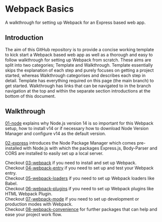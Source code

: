 # Webpack Basics
A walkthrough for setting up Webpack for an Express based web app.

## Introduction
The aim of this GitHub repository is to provide a concise working template to kick start a Webpack based web app as well as a thorough and easy to follow walkthrough for setting up Webpack from scratch. These aims are split into two categories; Template and Walkthrough. Template essentially skips the explanation of each step and purely focuses on getting a project started, whereas Walkthrough categorises and describes each step in detail. Template has everything required on this page (the main branch) to get started. Walkthrough has links that can be navigated to in the branch navigation at the top and within the separate section introductions at the bottom of this document.

## Walkthrough
[01-node](https://github.com/michihodges/webpack-basics/tree/01-node) explains why Node.js version 14 is so important for this Webpack setup, how to install v14 or if necessary how to download Node Version Manager and configure v14 as the default version.

[02-express](https://github.com/michihodges/webpack-basics/tree/02-express) introduces the Node Package Manager which comes pre-installed with Node.js with which the packages Express.js, Body-Parser and CORS are installed to easily set up a local server.

Checkout [03-webpack](https://github.com/michihodges/webpack-basics/tree/03-webpack) if you need to install and set up Webpack.</br>
Checkout [04-webpack-entry](https://github.com/michihodges/webpack-basics/tree/04-webpack-entry) if you need to set up and test your Webpack entry.</br>
Checkout [05-webpack-loaders](https://github.com/michihodges/webpack-basics/tree/05-webpack-loaders) if you need to set up Webpack loaders like Babel.</br>
Checkout [06-webpack-plugins](https://github.com/michihodges/webpack-basics/tree/06-webpack-plugins) if you need to set up Webpack plugins like HTML Webpack Plugin.</br>
Checkout [07-webpack-mode](https://github.com/michihodges/webpack-basics/tree/07-webpack-mode) if you need to set up development or production modes with Webpack.</br>
Checkout [08-webpack-convenience](https://github.com/michihodges/webpack-basics/tree/08-webpack-convenience) for further packages that can help and ease your project work flow.
